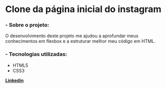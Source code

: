 # Clone da página inicial do instagram

### **- Sobre o projeto:**
O desenvolvimento deste projeto me ajudou a aprofundar meus conhecimentos em flexbox e a estruturar melhor meu código em HTML.

### **- Tecnologias utilizadas:**
* HTML5
* CSS3

**[Linkedin](https://www.linkedin.com/in/cristiano-santos-dev/)**